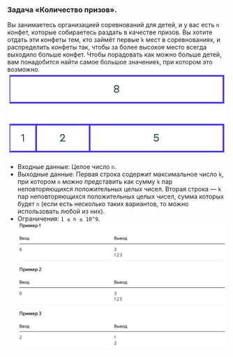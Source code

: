 ### Задача «Количество призов».
Вы занимаетесь организацией соревнований для детей, и у вас есть `n` конфет, которые собираетесь раздать в качестве призов.
Вы хотите отдать эти конфеты тем, кто займёт первые `k` мест в соревнованиях, и распределить конфеты так, чтобы за более
высокое место всегда выходило больше конфет. Чтобы порадовать как можно больше детей, вам понадобится найти самое большое
значение`k`, при котором это возможно.
<br>![img.png](content%2Fimg.png)<br>
- Входные данные: Целое число `n`.
- Выходные данные: Первая строка содержит максимальное число `k`, при котором `n` можно представить как сумму `k` пар 
неповторяющихся положительных целых чисел. Вторая строка — `k` пар неповторяющихся положительных целых чисел, сумма которых
будет `n` (если есть несколько таких вариантов, то можно использовать любой из них).
- Ограничения: `1 ≤ n ≤ 10^9`.
<br>![img_1.png](content%2Fimg_1.png)<br>